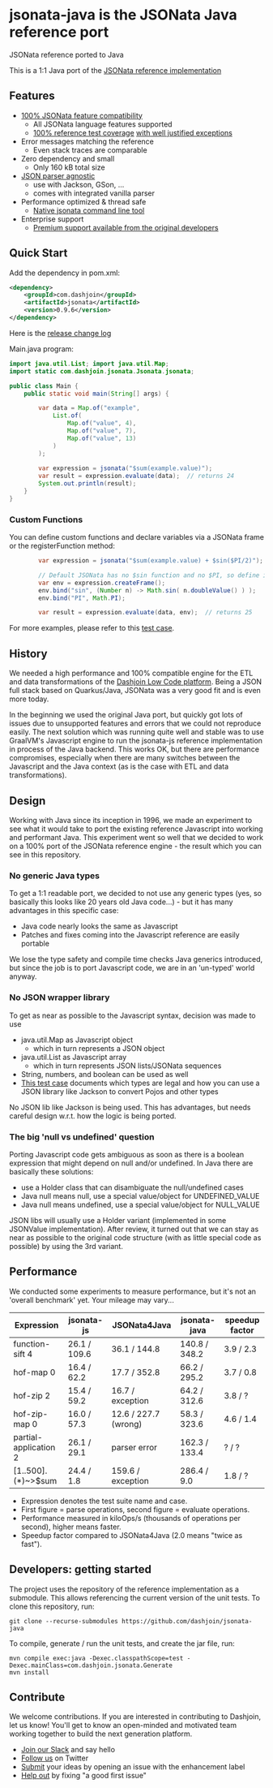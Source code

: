 # jsonata-java is the JSONata Java reference port
JSONata reference ported to Java

This is a 1:1 Java port of the [JSONata reference implementation](https://github.com/jsonata-js/jsonata)

## Features
* [100% JSONata feature compatibility](https://github.com/dashjoin/jsonata-java/actions/runs/5717119540/job/15490217787)
    - All JSONata language features supported
    - [100% reference test coverage](https://github.com/dashjoin/jsonata-java/actions/runs/5717119540/job/15490217787) [with well justified exceptions](https://github.com/dashjoin/jsonata-java/blob/main/test/test-overrides.json)
* Error messages matching the reference
    - Even stack traces are comparable
* Zero dependency and small
    - Only 160 kB total size
* [JSON parser agnostic](https://github.com/dashjoin/jsonata-java/blob/main/samples/json-interop.md)
    - use with Jackson, GSon, ...
    - comes with integrated vanilla parser
* Performance optimized & thread safe
    - [Native jsonata command line tool](https://github.com/dashjoin/jsonata-cli)
* Enterprise support
    - [Premium support available from the original developers](https://dashjoin.com)

## Quick Start

Add the dependency in pom.xml:
```xml
<dependency>
    <groupId>com.dashjoin</groupId>
    <artifactId>jsonata</artifactId>
    <version>0.9.6</version>
</dependency>
```
Here is the [release change log](changelog.md)

Main.java program:
```Java
import java.util.List; import java.util.Map;
import static com.dashjoin.jsonata.Jsonata.jsonata;

public class Main {
    public static void main(String[] args) {

        var data = Map.of("example",
            List.of(
                Map.of("value", 4),
                Map.of("value", 7),
                Map.of("value", 13)
            )
        );
        
        var expression = jsonata("$sum(example.value)");
        var result = expression.evaluate(data);  // returns 24
        System.out.println(result);
    }
}
```

### Custom Functions

You can define custom functions and declare variables via a JSONata frame or 
the registerFunction method:

```Java
        var expression = jsonata("$sum(example.value) + $sin($PI/2)");

        // Default JSONata has no $sin function and no $PI, so define it
        var env = expression.createFrame();
        env.bind("sin", (Number n) -> Math.sin( n.doubleValue() ) );
        env.bind("PI", Math.PI);

        var result = expression.evaluate(data, env);  // returns 25
```

For more examples, please refer to this [test case](https://github.com/dashjoin/jsonata-java/blob/main/src/test/java/com/dashjoin/jsonata/CustomFunctionTest.java).

## History
We needed a high performance and 100% compatible engine for the ETL and data transformations of the [Dashjoin Low Code platform](https://github.com/dashjoin/platform). Being a JSON full stack based on Quarkus/Java, JSONata was a very good fit and is even more today.

In the beginning we used the original Java port, but quickly got lots of issues due to unsupported features and errors that we could not reproduce easily.
The next solution which was running quite well and stable was to use GraalVM's Javascript engine to run the jsonata-js reference implementation in process of the Java backend. This works OK, but there are performance compromises, especially when there are many switches between the Javascript and the Java context (as is the case with ETL and data transformations).

## Design
Working with Java since its inception in 1996, we made an experiment to see what it would take to port the existing reference Javascript into working and performant Java. This experiment went so well that we decided to work on a 100% port of the JSONata reference engine - the result which you can see in this repository.

### No generic Java types
To get a 1:1 readable port, we decided to not use any generic types (yes, so basically this looks like 20 years old Java code...) -
but it has many advantages in this specific case:
* Java code nearly looks the same as Javascript
* Patches and fixes coming into the Javascript reference are easily portable

We lose the type safety and compile time checks Java generics introduced, but since the job is to port Javascript code, we are in an 'un-typed' world anyway.

### No JSON wrapper library
To get as near as possible to the Javascript syntax, decision was made to use
* java.util.Map as Javascript object
    - which in turn represents a JSON object
* java.util.List as Javascript array
    - which in turn represents JSON lists/JSONata sequences
* String, numbers, and boolean can be used as well
* [This test case](https://github.com/dashjoin/jsonata-java/blob/main/src/test/java/com/dashjoin/jsonata/TypesTest.java) documents which types are legal and how you can use a JSON library like Jackson to convert Pojos and other types

No JSON lib like Jackson is being used. This has advantages, but needs careful design w.r.t. how the logic is being ported.
### The big 'null vs undefined' question
Porting Javascript code gets ambiguous as soon as there is a boolean expression that might depend on null and/or undefined.
In Java there are basically these solutions:
* use a Holder class that can disambiguate the null/undefined cases
* Java null means null, use a special value/object for UNDEFINED_VALUE
* Java null means undefined, use a special value/object for NULL_VALUE

JSON libs will usually use a Holder variant (implemented in some JSONValue implementation).
After review, it turned out that we can stay as near as possible to the original code structure (with as little special code as possible) by using the 3rd variant.

## Performance
We conducted some experiments to measure performance, but it's not an 'overall benchmark' yet. Your mileage may vary...

|Expression| jsonata-js | JSONata4Java | jsonata-java | speedup factor |
|----------|------------|--------------|---|---|
| function-sift 4 | 26.1 / 109.6 | 36.1 / 144.8 | 140.8 / 348.2 | 3.9 / 2.3 |
| hof-map 0 | 16.4 / 62.2 | 17.7 / 352.8 | 66.2 / 295.2 | 3.7 / 0.8 |
| hof-zip 2 | 15.4 / 59.2 | 16.7 / exception | 64.2 / 312.6 | 3.8 / ? |
| hof-zip-map 0 | 16.0 / 57.3 | 12.6 / 227.7 (wrong) | 58.3 / 323.6 | 4.6 / 1.4 |
| partial-application 2 | 26.1 / 29.1 | parser error | 162.3 / 133.4 | ? / ? |
| [1..500].($*$)~>$sum | 24.4 / 1.8 | 159.6 / exception | 286.4 / 9.0 | 1.8 / ? |

- Expression denotes the test suite name and case.
- First figure = parse operations, second figure = evaluate operations.
- Performance measured in kiloOps/s (thousands of operations per second), higher means faster.
- Speedup factor compared to JSONata4Java (2.0 means "twice as fast").

## Developers: getting started

The project uses the repository of the reference implementation as a submodule.
This allows referencing the current version of the unit tests.
To clone this repository, run:

```
git clone --recurse-submodules https://github.com/dashjoin/jsonata-java
```

To compile, generate / run the unit tests, and create the jar file, run:

```
mvn compile exec:java -Dexec.classpathScope=test -Dexec.mainClass=com.dashjoin.jsonata.Generate
mvn install
```

## Contribute

We welcome contributions. If you are interested in contributing to Dashjoin, let us know!
You'll get to know an open-minded and motivated team working together to build the next generation platform.

* [Join our Slack](https://join.slack.com/t/dashjoin/shared_invite/zt-1274qbzq9-mwxBq4WwSTJsITjrvYV4pA) and say hello
* [Follow us](https://twitter.com/dashjoin) on Twitter
* [Submit](https://github.com/dashjoin/jsonata-java/issues) your ideas by opening an issue with the enhancement label
* [Help out](https://github.com/dashjoin/jsonata-java/issues?q=is%3Aissue+is%3Aopen+label%3A%22good+first+issue%22) by fixing "a good first issue"
